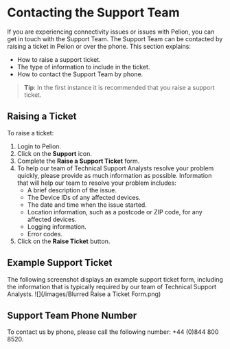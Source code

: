 # Contacting the Support Team
If you are experiencing connectivity issues or issues with Pelion, you can get in touch with the Support Team. The Support Team can be contacted by raising a ticket in Pelion or over the phone.
This section explains:
* How to raise a support ticket.
* The type of information to include in the ticket.
* How to contact the Support Team by phone.

>**Tip**: In the first instance it is recommended that you raise a support ticket.

## Raising a Ticket
To raise a ticket:
1. Login to Pelion.
2. Click on the **Support** icon.
3. Complete the **Raise a Support Ticket** form.
4. To help our team of Technical Support Analysts resolve your problem quickly, please provide as much information as possible.
Information that will help our team to resolve your problem includes:
    * A brief description of the issue.
    * The Device IDs of any affected devices.
    * The date and time when the issue started.
    * Location information, such as a postcode or ZIP code, for any affected devices.
    * Logging information.
    * Error codes.
5. Click on the **Raise Ticket** button.

## Example Support Ticket
The following screenshot displays an example support ticket form, including the information that is typically required by our team of Technical Support Analysts.
![](/images/Blurred Raise a Ticket Form.png)

## Support Team Phone Number
To contact us by phone, please call the following number: +44 (0)844 800 8520.
